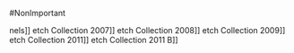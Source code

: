 #NonImportant

nels]]
etch Collection 2007]]
etch Collection 2008]]
etch Collection 2009]]
etch Collection 2011]]
etch Collection 2011 B]]
